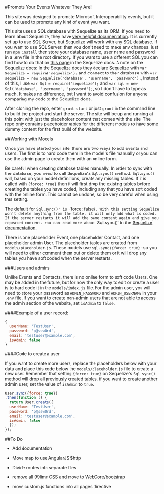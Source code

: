 #Promote Your Events Whatever They Are!

This site was designed to promote Microsoft Interoperability events, but it can be used to promote any kind of event you want. 

This site uses a SQL database with Sequelize as its ORM. If you need to learn about Sequelize, they have [very helpful documentation](http://docs.sequelizejs.com/en/latest/). It is currently set up to use SQL Server, but Sequelize will work with any SQL database. If you want to use SQL Server, then you don't need to make any changes, just run `npm install` then store your database name, user name and password in a .env file in the root directory. If you want to use a different SQL you can find how to do that on [this page](http://docs.sequelizejs.com/en/latest/docs/getting-started/) in the Sequelize docs. A note on the Sequelize docs: In the Sequelize docs they declare Sequelize with `var Sequelize = require('sequelize');` and connect to their database with `var sequelize = new Sequelize('database', 'username', 'password');`, instead of this, I use `var Sql = require('sequelize');` and `var sql = new Sql('database', 'username', 'password');`, so I don't have to type as much. It makes no difference, but I want to avoid confusion for anyone comparing my code to the Sequelize docs.

After cloning the repo, enter `grunt start` or just `grunt` in the command line to build the project and start the server. The site will be up and running at this point with just the placeholder content that comes with the site. The repo only contains placeholder tables for the different models to have some dummy content for the first build of the website. 

##Working with Models


Once you have started your site, there are two ways to add events and users. The first is to hard code them in the model's file manually or you can use the admin page to create them with an online form. 

Be careful when creating database tables manually. In order to sync with the database, you need to call Sequelize's `Sql.sync()` method. `Sql.sync()` will, based on your model definitions, create any missing tables. If it is called with `{force: true}` then it will first drop the existing tables before creating the tables you have coded, including any that you have soft coded with the online form. This cannot be undone, so be very careful when using this setting. 

The default for `Sql.sync()' is `{force: false}`. With this setting Sequelize won't delete anything from the table, it will only add what is coded. If the server restarts it will add the same content again and give you repeated content. You can read more about `Sql.sync()` in the [Sequelize documentation](http://docs.sequelizejs.com/en/latest/api/sequelize/#sync). 

There is one placeholder Event, one placeholder Contact, and one placeholder admin User. The placeholder tables are created from `models/placeholder.js`. These models use `Sql.sync({force: true})` so you will need to either comment them out or delete them or it will drop any tables you have soft coded when the server restarts.



###Users and admins

Unlike Events and Contacts, there is no online form to soft code Users. One may be added in the future, but for now the only way to edit or create a user is to hard code it in the `models/index.js` file. For the admin user, you will need to store your password as `ADMIN_PASSWORD` and `ADMIN_USERNAME` in your `.env` file. If you want to create non-admin users that are not able to access the admin section of the website, set `isAdmin` to `false`.

####Example of a user record: 

```JavaScript
{
  userName: 'TestUser',
  password: 'p@ssw0rd',
  email: 'testuser@example.com',
  isAdmin: false
}
```

####Code to create a user

If you want to create more users, replace the placeholders below with your data and place this code below the `models/placeholder.js` file to create a new user. Remember that setting `{force: true}` on Sequelize's `Sql.sync()` method will drop all previously created tables. if you want to create another admin user, set the value of `isAdmin` to `true`.

```JavaScript
User.sync({force: true})
.then(function () {
  return User.create({
  userName: 'TestUser',
  password: 'p@ssw0rd',
  email: 'testuser@example.com',
  isAdmin: false
  });
});
```

##To Do

* Add documentation

* Move map to use AngularJS $http

* Divide routes into separate files

* remove all 99lime CSS and move to WebCore/bootstrap

* move custom.js functions into all pages directive
